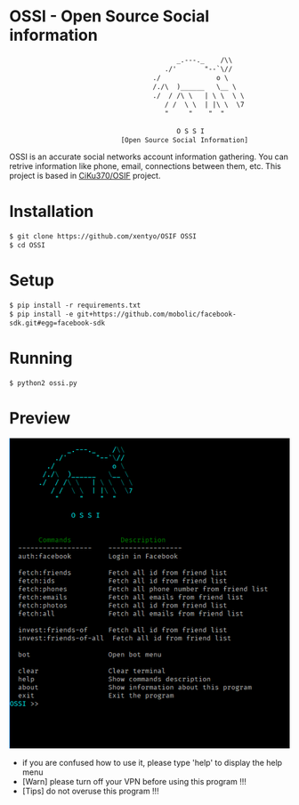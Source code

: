
# OSSI - Open Source Social information

```
                                          _.---._    /\\  
                                       ./'       "--`\//  
                                    ./              o \  
                                    /./\  )______   \__ \ 
                                    ./  / /\ \   | \ \  \ \
                                       / /  \ \  | |\ \  \7
                                       "     "    "  "    

                                          O S S I        
                            [Open Source Social Information]
```
OSSI is an accurate social networks account information gathering. You can retrive information like phone, email, connections between them, etc. This project is based in [CiKu370/OSIF](https://github.com/CiKu370/OSIF) project.

# Installation
```
$ git clone https://github.com/xentyo/OSIF OSSI
$ cd OSSI
```

# Setup
```
$ pip install -r requirements.txt
$ pip install -e git+https://github.com/mobolic/facebook-sdk.git#egg=facebook-sdk
```
# Running
```
$ python2 ossi.py
```
# Preview
<img src=".images/ossi.png "/>

* if you are confused how to use it, please type 'help' to display the help menu
* [Warn] please turn off your VPN before using this program !!!
* [Tips] do not overuse this program !!!
